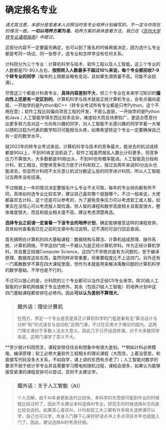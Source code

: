 # 确定报名专业

*请尤其注意，本部分是笔者本人对照当时各专业培养计划编写的，不一定与你现在的情况一致。**一切以培养方案为准**。培养方案的具体查看方法，我已在《[苏州大学转专业通用指南](https://github.com/Snowfly-T/SUDA-major-change-guide-universal)》中提过。*

这部分内容不一定要最先确定，也可以到了报名的时候再做决定，因为选什么专业都是考同一场试、同一张卷子，选专业和怎样学没有任何关系。

计科院分为三个专业：计算机科学与技术、软件工程以及人工智能。这三个专业的人数都是70-80人左右，**按照转入人数最多不超过10%来说，每个专业都招收7-9个转专业的同学**（每年的上限都会略有变动，且如果生源质量不高，可能不会招满）。

尽管这三个都是计科类专业，**具体内容差别不大**，但三个专业在未来学习知识的**偏向性上还是有一定区别的**。计算机科学与技术就是正统计算机专业，会有点偏向底层，一开始学的是Python和C++（转专业考试所有专业都是只考Python，这个不用在意）；软件工程比较偏向项目工程的开发，不那么底层，一开始学的是Python和Java；人工智能学得东西比较多且杂，难度较大而且场景较广，更适合愿意付出更多努力且对这一方向有兴趣的同学，对人工智能不太感兴趣的同学学着一大堆以随机过程为代表的数学知识可能相当头疼，如果希望转这个专业一定要确保自己有一定的数学水平。

就2022年的转专业考试来说，计算机科学与技术的竞争最大，能进去的机试成绩都是90以上，不到90肯定没机会了。软件工程虽然报名人数比计科更多，但竞争压力不算很大，大多数都是90刚出头，不到90也有概率能进。人工智能高分段和计科、软工相当，但整体竞争压力低于计科和软工，按过去两年来说80分出头也能进去，但显然计科院不太乐意让机试分数这么低的同学进计科院，所以人工智能过去两年没有招满。

不过根据上一年的情况决定要报名什么专业不太可取，每年的专业倾向都有所不同，具体如何选专业比较玄学，建议自己喜欢哪个就报哪个。不过一般来说，大佬都喜欢去计科，这个还是可以参考的，为了避免竞争压力可以考虑软工或人智。如果实在没信心可以考虑报人智捡漏，但人智的课程和数学高度相关且密度很大，整体难度很大，而且和就业相关度不高，建议考虑清楚再选。

<b>选择专业之前请一定查看一下该专业的培养计划</b>，确定能够接受这样的课程安排。具体如何查看我已在之前的文章中有过说明，记不清的可自行回去查阅。

首先搞明白计算机的四大基础课程：数据结构与算法、计算机组成原理、操作系统、计算机网络。不学这四门统一不被认为是正经计算机学科。作为正经计算机学科，并且要正经搞Computer Science，这四门不学绝对是有大问题的，至于编译原理、数据库这些东西，虽然同样非常重要，但重要程度比不上这四门。另外还有一门离散数学不算在四大课程里面，但作为本就是用来解决离散问题的计算机科学的数学基础，不学也是不行的。

不过可以放心的是，计科院的三个专业都可以当作正经CS专业来学。除20级人工智能的计算机网络属于专业选修外，其余（包括21级人工智能）的培养计划中这四门基础课程都安排在必修内。因此**可以认为差别不算很大**。

> ### 题外话：理论计算机
>
> 在西方，界定一个专业是否是真正计算机科学的门槛是看有无“算法设计与分析”和“形式语言与自动机”这两门课。不过在实用大于理论的国内，这两门理论课对于多数人没太大意义，因此几乎只开设选修课。对于大多数同学来说，这两门课学了意义不大。

**至少就计科院而言，课程安排往往会和想象中有很大差别。**例如计科必修模电、编译原理；软工必修大量软件工程相关的理论课程（大而空，上着没意思，和直接写代码没多大关系，不如自学，课上讲的东西有点老了）；人工智能对数学的要求不弱于统计学专业并且需要学习模电和随机过程，课程会很多，如果认为能够接受紧凑的课程安排可以尝试，否则不太建议学。

> ### 题外话：关于人工智能（AI）
>
> 个人见解，由于AI本身更新迭代比较快，本科学的东西很可能到毕业的时候就比较过时了，因此不太建议本科选择AI专业，研究生的时候选择AI方向是比较合适的。如果真心喜欢AI，计科和软工大三都有许多相关选修课可以学，自己也可以学，本身入门静下心来好好读点书上手点项目半年也就能入门了。因此，建议选择AI时考虑仔细。